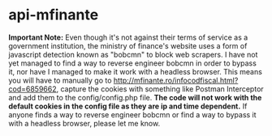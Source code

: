 # api-mfinante

**Important Note:** Even though it's not against their terms of service as a government institution, the ministry of finance's website uses a form of javascript detection known as "bobcmn" to block web scrapers. I have not yet managed to find a way to reverse engineer bobcmn in order to bypass it, nor have I managed to make it work with a headless browser. This means you will have to manually go to http://mfinante.ro/infocodfiscal.html?cod=6859662, capture the cookies with something like Postman Interceptor and add them to the config/config.php file. **The code will not work with the default cookies in the config file as they are ip and time dependent.** If anyone finds a way to reverse engineer bobcmn or find a way to bypass it with a headless browser, please let me know. 
